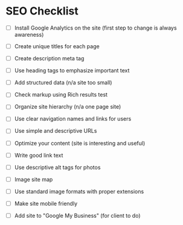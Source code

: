 # SEO Checklist

 - [ ] Install Google Analytics on the site (first step to change is always awareness)
 - [ ] Create unique titles for each page
 - [ ] Create description meta tag
 - [ ] Use heading tags to emphasize important text
 - [ ] Add structured data (n/a site too small)
 - [ ] Check markup using Rich results test
 - [ ] Organize site hierarchy (n/a one page site)
 - [ ] Use clear navigation names and links for users
 - [ ] Use simple and descriptive URLs
 - [ ] Optimize your content (site is interesting and useful)
 - [ ] Write good link text
 - [ ] Use descriptive alt tags for photos
 - [ ] Image site map
 - [ ] Use standard image formats with proper extensions
 - [ ] Make site mobile friendly
 - [ ] Add site to "Google My Business" (for client to do)


